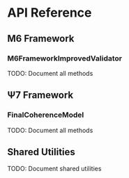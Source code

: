 # API Reference

## M6 Framework

### M6FrameworkImprovedValidator

TODO: Document all methods

## Ψ7 Framework

### FinalCoherenceModel

TODO: Document all methods

## Shared Utilities

TODO: Document shared utilities
